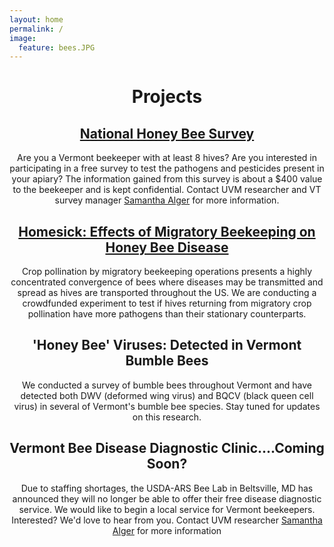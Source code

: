 ```yaml
---
layout: home
permalink: /
image:
  feature: bees.JPG
---
```

<header>
    <h1>Projects</h1> 

<div class="tiles">

<div class="tile">
<h2 class="post-title"><a href="https://beeinformed.org/aphis/">National Honey Bee Survey</a></h2>
  <p class="post-excerpt">Are you a Vermont beekeeper with at least 8 hives? Are you interested in participating in a free survey to test the pathogens and pesticides present in your apiary? The information gained from this survey is about a $400 value to the beekeeper and is kept confidential. Contact UVM researcher and VT survey manager <a href="mailto:salger@uvm.edu?Subject=NHBS" target="_top">Samantha Alger</a> for more information. </p>
</div><!-- /.tile -->

<div class="tile">
  <h2 class="post-title"><a href="http://experiment.com/beekeeping">Homesick: Effects of Migratory Beekeeping on Honey Bee Disease</a></h2>
  <p class="post-excerpt">Crop pollination by migratory beekeeping operations presents a highly concentrated convergence of bees where diseases may be transmitted and spread as hives are transported throughout the US. We are conducting a crowdfunded experiment to test if hives returning from migratory crop pollination have more pathogens than their stationary counterparts. </p>
</div><!-- /.tile -->

<div class="tile">
  <h2 class="post-title">'Honey Bee' Viruses: Detected in Vermont Bumble Bees</h2>
  <p class="post-excerpt">We conducted a survey of bumble bees throughout Vermont and have detected both DWV (deformed wing virus) and BQCV (black queen cell virus) in several of Vermont's bumble bee species. Stay tuned for updates on this research.</p>
</div><!-- /.tile -->

<div class="tile">
  <h2 class="post-title">Vermont Bee Disease Diagnostic Clinic....Coming Soon? </h2>
  <p class="post-excerpt"> Due to staffing shortages, the USDA-ARS Bee Lab in Beltsville, MD has announced they will no longer be able to offer their free disease diagnostic service. We would like to begin a local service for Vermont beekeepers. Interested? We'd love to hear from you. Contact UVM researcher <a href="mailto:salger@uvm.edu?Subject=Bee Disease Testing" target="_top">Samantha Alger</a> for more information </p>
  
</div><!-- /.tile -->


</div><!-- /.tiles -->
